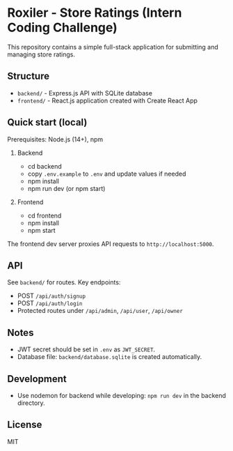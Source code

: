 # Roxiler - Store Ratings (Intern Coding Challenge)

This repository contains a simple full-stack application for submitting and managing store ratings.

## Structure
- `backend/` - Express.js API with SQLite database
- `frontend/` - React.js application created with Create React App

## Quick start (local)

Prerequisites: Node.js (14+), npm

1. Backend
   - cd backend
   - copy `.env.example` to `.env` and update values if needed
   - npm install
   - npm run dev (or npm start)

2. Frontend
   - cd frontend
   - npm install
   - npm start

The frontend dev server proxies API requests to `http://localhost:5000`.

## API
See `backend/` for routes. Key endpoints:
- POST `/api/auth/signup`
- POST `/api/auth/login`
- Protected routes under `/api/admin`, `/api/user`, `/api/owner`

## Notes
- JWT secret should be set in `.env` as `JWT_SECRET`.
- Database file: `backend/database.sqlite` is created automatically.

## Development
- Use nodemon for backend while developing: `npm run dev` in the backend directory.

## License
MIT
